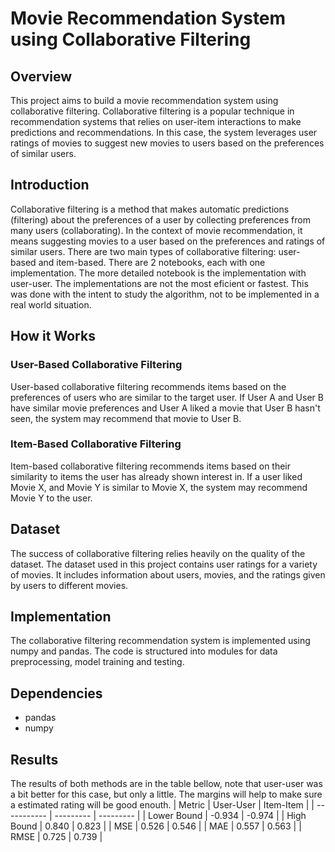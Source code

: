 # Movie Recommendation System using Collaborative Filtering
## Overview
This project aims to build a movie recommendation system using collaborative filtering. Collaborative filtering is a popular technique in recommendation systems that relies on user-item interactions to make predictions and recommendations. In this case, the system leverages user ratings of movies to suggest new movies to users based on the preferences of similar users.

## Introduction
Collaborative filtering is a method that makes automatic predictions (filtering) about the preferences of a user by collecting preferences from many users (collaborating). In the context of movie recommendation, it means suggesting movies to a user based on the preferences and ratings of similar users. There are two main types of collaborative filtering: user-based and item-based. There are 2 notebooks, each with one implementation. The more detailed notebook is the implementation with user-user. The implementations are not the most eficient or fastest. This was done with the intent to study the algorithm, not to be implemented in a real world situation.

## How it Works
### User-Based Collaborative Filtering
User-based collaborative filtering recommends items based on the preferences of users who are similar to the target user. If User A and User B have similar movie preferences and User A liked a movie that User B hasn't seen, the system may recommend that movie to User B.

### Item-Based Collaborative Filtering
Item-based collaborative filtering recommends items based on their similarity to items the user has already shown interest in. If a user liked Movie X, and Movie Y is similar to Movie X, the system may recommend Movie Y to the user.

## Dataset
The success of collaborative filtering relies heavily on the quality of the dataset. The dataset used in this project contains user ratings for a variety of movies. It includes information about users, movies, and the ratings given by users to different movies.

## Implementation
The collaborative filtering recommendation system is implemented using numpy and pandas. The code is structured into modules for data preprocessing, model training and testing.

## Dependencies
* pandas
* numpy

## Results
The results of both methods are in the table bellow, note that user-user was a bit better for this case, but only a little. The margins will help to make sure a estimated rating will be good enouth.
| Metric      | User-User | Item-Item |
| ----------- | --------- | --------- |
| Lower Bound | -0.934    | -0.974    |
| High Bound  | 0.840     | 0.823     |
| MSE         | 0.526     | 0.546     |
| MAE         | 0.557     | 0.563     |
| RMSE        | 0.725     | 0.739     |